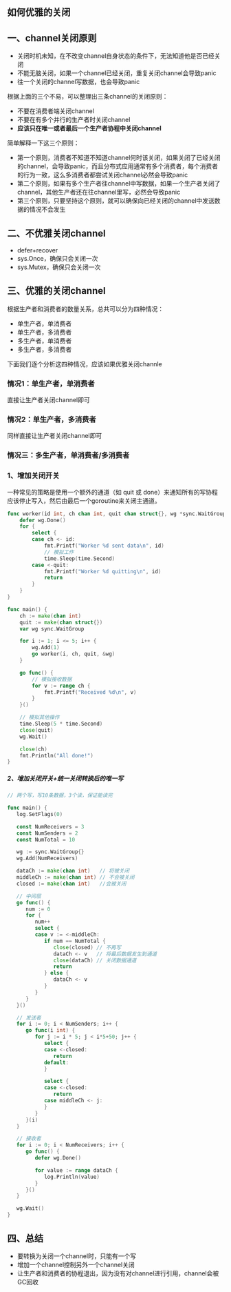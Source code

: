 ## 如何优雅的关闭


## 一、channel关闭原则
- 关闭时机未知，在不改变channel自身状态的条件下，无法知道他是否已经关闭
- 不能无脑关闭，如果一个channel已经关闭，重复关闭channel会导致panic
- 往一个关闭的channel写数据，也会导致panic

根据上面的三个不易，可以整理出三条channel的关闭原则：

- 不要在消费者端关闭channel
- 不要在有多个并行的生产者时关闭channel
- **应该只在唯一或者最后一个生产者协程中关闭channel**

简单解释一下这三个原则：

- 第一个原则，消费者不知道不知道channel何时该关闭，如果关闭了已经关闭的channel，会导致panic，而且分布式应用通常有多个消费者，每个消费者的行为一致，这么多消费者都尝试关闭channel必然会导致panic
- 第二个原则，如果有多个生产者往channel中写数据，如果一个生产者关闭了channel，其他生产者还在往channel里写，必然会导致panic
- 第三个原则，只要坚持这个原则，就可以确保向已经关闭的channel中发送数据的情况不会发生

## 二、不优雅关闭channel

- defer+recover
- sys.Once，确保只会关闭一次
- sys.Mutex，确保只会关闭一次

## 三、优雅的关闭channel
根据生产者和消费者的数量关系，总共可以分为四种情况：

- 单生产者，单消费者
- 单生产者，多消费者
- 多生产者，单消费者
- 多生产者，多消费者

下面我们逐个分析这四种情况，应该如果优雅关闭channle

### 情况1：单生产者，单消费者
直接让生产者关闭channel即可

### 情况2：单生产者，多消费者
同样直接让生产者关闭channel即可

### 情况三：多生产者，单消费者/多消费者

### 1、增加关闭开关

一种常见的策略是使用一个额外的通道（如 quit 或 done）来通知所有的写协程应该停止写入，然后由最后一个goroutine来关闭主通道。

```go
func worker(id int, ch chan int, quit chan struct{}, wg *sync.WaitGroup) {
	defer wg.Done()
	for {
		select {
		case ch <- id:
			fmt.Printf("Worker %d sent data\n", id)
			// 模拟工作
			time.Sleep(time.Second)
		case <-quit:
			fmt.Printf("Worker %d quitting\n", id)
			return
		}
	}
}

func main() {
	ch := make(chan int)
	quit := make(chan struct{})
	var wg sync.WaitGroup

	for i := 1; i <= 5; i++ {
		wg.Add(1)
		go worker(i, ch, quit, &wg)
	}

	go func() {
		// 模拟接收数据
		for v := range ch {
			fmt.Printf("Received %d\n", v)
		}
	}()

	// 模拟其他操作
	time.Sleep(5 * time.Second)
	close(quit)
	wg.Wait()

	close(ch)
	fmt.Println("All done!")
}
```

##### 2、增加关闭开关+统一关闭转换后的唯一写

```go
// 两个写，写10条数据，3个读，保证能读完

func main() {
   log.SetFlags(0)

   const NumReceivers = 3
   const NumSenders = 2
   const NumTotal = 10

   wg := sync.WaitGroup{}
   wg.Add(NumReceivers)

   dataCh := make(chan int)   // 将被关闭
   middleCh := make(chan int) // 不会被关闭
   closed := make(chan int)   //会被关闭

   // 中间层
   go func() {
      num := 0
      for {
         num++
         select {
         case v := <-middleCh:
            if num == NumTotal {
               close(closed) // 不再写
               dataCh <- v   // 将最后数据发生到通道
               close(dataCh) // 关闭数据通道
               return
            } else {
               dataCh <- v
            }
         }
      }
   }()

   // 发送者
   for i := 0; i < NumSenders; i++ {
      go func(i int) {
         for j := i * 5; j < i*5+50; j++ {
            select {
            case <-closed:
               return
            default:
            }

            select {
            case <-closed:
               return
            case middleCh <- j:
            }
         }
      }(i)
   }

   // 接收者
   for i := 0; i < NumReceivers; i++ {
      go func() {
         defer wg.Done()

         for value := range dataCh {
            log.Println(value)
         }
      }()
   }

   wg.Wait()
}
```

## 四、总结

- 要转换为关闭一个channel时，只能有一个写
- 增加一个channel控制另外一个channel关闭
- 让生产者和消费者的协程退出，因为没有对channel进行引用，channel会被GC回收

